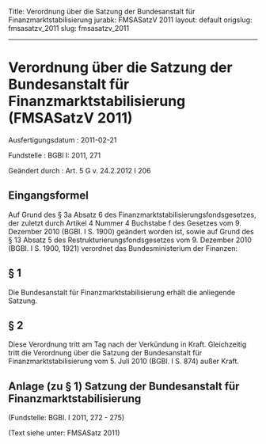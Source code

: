 Title: Verordnung über die Satzung der Bundesanstalt für Finanzmarktstabilisierung
jurabk: FMSASatzV 2011
layout: default
origslug: fmsasatzv_2011
slug: fmsasatzv_2011

---

# Verordnung über die Satzung der Bundesanstalt für Finanzmarktstabilisierung (FMSASatzV 2011)

Ausfertigungsdatum
:   2011-02-21

Fundstelle
:   BGBl I: 2011, 271

Geändert durch
:   Art. 5 G v. 24.2.2012 I 206


## Eingangsformel

Auf Grund des § 3a Absatz 6 des
Finanzmarktstabilisierungsfondsgesetzes, der zuletzt durch Artikel 4
Nummer 4 Buchstabe f des Gesetzes vom 9. Dezember 2010 (BGBl. I S.
1900) geändert worden ist, sowie auf Grund des § 13 Absatz 5 des
Restrukturierungsfondsgesetzes vom 9. Dezember 2010 (BGBl. I S. 1900,
1921) verordnet das Bundesministerium der Finanzen:


## § 1

Die Bundesanstalt für Finanzmarktstabilisierung erhält die anliegende
Satzung.


## § 2

Diese Verordnung tritt am Tag nach der Verkündung in Kraft.
Gleichzeitig tritt die Verordnung über die Satzung der Bundesanstalt
für Finanzmarktstabilisierung vom 5. Juli 2010 (BGBl. I S. 874) außer
Kraft.


## Anlage (zu § 1) Satzung der Bundesanstalt für Finanzmarktstabilisierung

(Fundstelle: BGBl. I 2011, 272 - 275)

(Text siehe unter: FMSASatz 2011)

